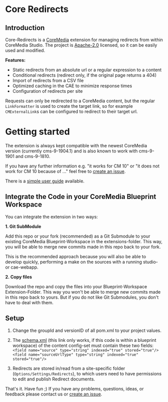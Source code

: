 Core Redirects
==============

Introduction
------------

Core-Redirects is a [CoreMedia](http://www.coremedia.com) extension for managing redirects from within CoreMedia Studio.
The project is [Apache-2.0](./LICENSE) licensed, so it can be easily used and modified.

**Features:**

- Static redirects from an absolute url or a regular expression to a content
- Conditional redirects (redirect only, if the original page returns a 404)
- Import of redirects from a CSV file
- Optimized caching in the CAE to minimize response times
- Configuration of redirects per site

Requests can only be redirected to a CoreMedia content, but the regular `LinkFormatter` is used to create the target
link, so for example `CMExternalLink`s can be configured to redirect to their target url.


Getting started
===============

The extension is always kept compatible with the newest CoreMedia version (currently cms-9-1904.1) and is also known to
work with cms-9-1901 and cms-9-1810.

If you have any further information e.g. "it works for CM 10" or "it does not work for CM 10 because of ..." feel free
to [create an issue](https://github.com/tallence/core-redirects/issues).

There is a [simple user guide](docs/userguide.md) available.

Integrate the Code in your CoreMedia Blueprint Workspace
--------------------------------------------------------

You can integrate the extension in two ways:

**1. Git SubModule**

Add this repo or your fork (recommended) as a Git Submodule to your existing CoreMedia Blueprint-Workspace in the
extensions-folder. This way, you will be able to merge new commits made in this repo back to your fork.

This is the recommended approach because you will also be able to develop quickly, performing a make on the sources with
a running studio- or cae-webapp.
 
**2. Copy files**

Download the repo and copy the files into your Blueprint-Workspace Extension-Folder.
This way you won't be able to merge new commits made in this repo back to yours. But if you do not like Git Submodules,
you don't have to deal with them. 


Setup
-----
1. Change the groupId and versionID of all pom.xml to your project values.

2. The [schema.xml](../../modules/search/solr-config/src/main/app/configsets/content/conf/schema.xml) (this link only
works, if this code is within a blueprint workspace) of the content config-set must contain these two fields: 
     `<field name="source" type="string" indexed="true" stored="true"/>`
     `<field name="sourceUrlType" type="string" indexed="true" stored="true"/>`

3. Redirects are stored in/read from a site-specific folder (`Options/Settings/Redirects`), to which users need to have
permissions to edit and publish Redirect documents.

That's it. Have fun ;) If you have any problems, questions, ideas, or feedback please contact us or
[create an issue](https://github.com/tallence/core-redirects/issues). 
